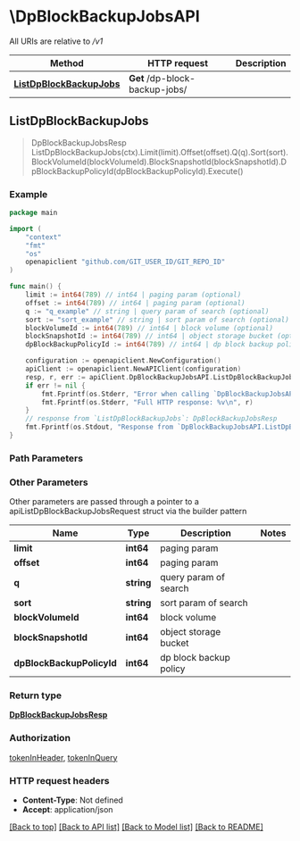 # \DpBlockBackupJobsAPI

All URIs are relative to */v1*

Method | HTTP request | Description
------------- | ------------- | -------------
[**ListDpBlockBackupJobs**](DpBlockBackupJobsAPI.md#ListDpBlockBackupJobs) | **Get** /dp-block-backup-jobs/ | 



## ListDpBlockBackupJobs

> DpBlockBackupJobsResp ListDpBlockBackupJobs(ctx).Limit(limit).Offset(offset).Q(q).Sort(sort).BlockVolumeId(blockVolumeId).BlockSnapshotId(blockSnapshotId).DpBlockBackupPolicyId(dpBlockBackupPolicyId).Execute()





### Example

```go
package main

import (
	"context"
	"fmt"
	"os"
	openapiclient "github.com/GIT_USER_ID/GIT_REPO_ID"
)

func main() {
	limit := int64(789) // int64 | paging param (optional)
	offset := int64(789) // int64 | paging param (optional)
	q := "q_example" // string | query param of search (optional)
	sort := "sort_example" // string | sort param of search (optional)
	blockVolumeId := int64(789) // int64 | block volume (optional)
	blockSnapshotId := int64(789) // int64 | object storage bucket (optional)
	dpBlockBackupPolicyId := int64(789) // int64 | dp block backup policy (optional)

	configuration := openapiclient.NewConfiguration()
	apiClient := openapiclient.NewAPIClient(configuration)
	resp, r, err := apiClient.DpBlockBackupJobsAPI.ListDpBlockBackupJobs(context.Background()).Limit(limit).Offset(offset).Q(q).Sort(sort).BlockVolumeId(blockVolumeId).BlockSnapshotId(blockSnapshotId).DpBlockBackupPolicyId(dpBlockBackupPolicyId).Execute()
	if err != nil {
		fmt.Fprintf(os.Stderr, "Error when calling `DpBlockBackupJobsAPI.ListDpBlockBackupJobs``: %v\n", err)
		fmt.Fprintf(os.Stderr, "Full HTTP response: %v\n", r)
	}
	// response from `ListDpBlockBackupJobs`: DpBlockBackupJobsResp
	fmt.Fprintf(os.Stdout, "Response from `DpBlockBackupJobsAPI.ListDpBlockBackupJobs`: %v\n", resp)
}
```

### Path Parameters



### Other Parameters

Other parameters are passed through a pointer to a apiListDpBlockBackupJobsRequest struct via the builder pattern


Name | Type | Description  | Notes
------------- | ------------- | ------------- | -------------
 **limit** | **int64** | paging param | 
 **offset** | **int64** | paging param | 
 **q** | **string** | query param of search | 
 **sort** | **string** | sort param of search | 
 **blockVolumeId** | **int64** | block volume | 
 **blockSnapshotId** | **int64** | object storage bucket | 
 **dpBlockBackupPolicyId** | **int64** | dp block backup policy | 

### Return type

[**DpBlockBackupJobsResp**](DpBlockBackupJobsResp.md)

### Authorization

[tokenInHeader](../README.md#tokenInHeader), [tokenInQuery](../README.md#tokenInQuery)

### HTTP request headers

- **Content-Type**: Not defined
- **Accept**: application/json

[[Back to top]](#) [[Back to API list]](../README.md#documentation-for-api-endpoints)
[[Back to Model list]](../README.md#documentation-for-models)
[[Back to README]](../README.md)


